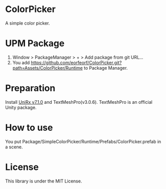 # ColorPicker
A simple color picker.

# UPM Package
1. Window > PackageManager > + > Add package from git URL...
2. You add https://github.com/eorfeorf/ColorPicker.git?path=Assets/ColorPicker/Runtime to Package Manager.

# Preparation
Install [UniRx v7.1.0](https://github.com/neuecc/UniRx/releases/tag/7.1.0) and TextMeshPro(v3.0.6).
TextMeshPro is an official Unity package.

# How to use
You put Package/SimpleColorPicker/Runtime/Prefabs/ColorPicker.prefab in a scene.

# License
This library is under the MIT License.